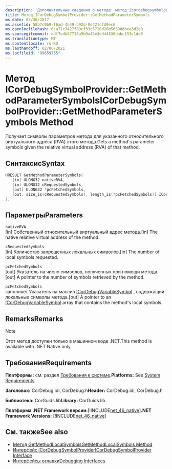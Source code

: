 ```yaml
---
description: 'Дополнительные сведения о методе: метод icordebugsymbolprovider:: Жетмесодпараметерсимболс'
title: Метод ICorDebugSymbolProvider::GetMethodParameterSymbols
ms.date: 03/30/2017
ms.assetid: 58b7c0b9-f6ad-4b49-b92d-0e421cfd0ec6
ms.openlocfilehash: 6ca71c7427f89cf33c5710d26b56590dbea3d2e0
ms.sourcegitcommit: ddf7edb67715a5b9a45e3dd44536dabc153c1de0
ms.translationtype: MT
ms.contentlocale: ru-RU
ms.lasthandoff: 02/06/2021
ms.locfileid: "99659755"
---
```

# <a name="icordebugsymbolprovidergetmethodparametersymbols-method"></a><span data-ttu-id="a2147-103">Метод ICorDebugSymbolProvider::GetMethodParameterSymbols</span><span class="sxs-lookup"><span data-stu-id="a2147-103">ICorDebugSymbolProvider::GetMethodParameterSymbols Method</span></span>

<span data-ttu-id="a2147-104">Получает символы параметров метода для указанного относительного виртуального адреса (RVA) этого метода.</span><span class="sxs-lookup"><span data-stu-id="a2147-104">Gets a method's parameter symbols given the relative virtual address (RVA) of that method.</span></span>  
  
## <a name="syntax"></a><span data-ttu-id="a2147-105">Синтаксис</span><span class="sxs-lookup"><span data-stu-id="a2147-105">Syntax</span></span>  
  
```cpp  
HRESULT GetMethodParameterSymbols(  
   [in] ULONG32 nativeRVA,  
   [in] ULONG32 cRequestedSymbols,  
   [out] ULONG32 *pcFetchedSymbols,  
   [out, size_is(cRequestedSymbols), length_is(*pcFetchedSymbols)] ICorDebugVariableSymbol *pSymbols[]  
);  
```  
  
## <a name="parameters"></a><span data-ttu-id="a2147-106">Параметры</span><span class="sxs-lookup"><span data-stu-id="a2147-106">Parameters</span></span>  

 `nativeRVA`  
 <span data-ttu-id="a2147-107">[in] Собственный относительный виртуальный адрес метода.</span><span class="sxs-lookup"><span data-stu-id="a2147-107">[in] The native relative virtual address of the method.</span></span>  
  
 `cRequestedSymbols`  
 <span data-ttu-id="a2147-108">[in] Количество запрошенных локальных символов.</span><span class="sxs-lookup"><span data-stu-id="a2147-108">[in] The number of local symbols requested.</span></span>  
  
 `pcFetchedSymbols`  
 <span data-ttu-id="a2147-109">[out] Указатель на число  символов, полученных при помощи метода.</span><span class="sxs-lookup"><span data-stu-id="a2147-109">[out] A pointer to the number of symbols retrieved by the method.</span></span>  
  
 `pcFetchedSymbols`  
 <span data-ttu-id="a2147-110">заполняет Указатель на массив [ICorDebugVariableSymbol](icordebugvariablesymbol-interface.md) , содержащий локальные символы метода.</span><span class="sxs-lookup"><span data-stu-id="a2147-110">[out] A pointer to an [ICorDebugVariableSymbol](icordebugvariablesymbol-interface.md) array that contains the method's local symbols.</span></span>  
  
## <a name="remarks"></a><span data-ttu-id="a2147-111">Remarks</span><span class="sxs-lookup"><span data-stu-id="a2147-111">Remarks</span></span>  
  
> [!NOTE]
> <span data-ttu-id="a2147-112">Этот метод доступен только в машинном коде .NET.</span><span class="sxs-lookup"><span data-stu-id="a2147-112">This method is available with .NET Native only.</span></span>  
  
## <a name="requirements"></a><span data-ttu-id="a2147-113">Требования</span><span class="sxs-lookup"><span data-stu-id="a2147-113">Requirements</span></span>  

 <span data-ttu-id="a2147-114">**Платформы:** см. раздел [Требования к системе](../../get-started/system-requirements.md).</span><span class="sxs-lookup"><span data-stu-id="a2147-114">**Platforms:** See [System Requirements](../../get-started/system-requirements.md).</span></span>  
  
 <span data-ttu-id="a2147-115">**Заголовок:** CorDebug.idl, CorDebug.h</span><span class="sxs-lookup"><span data-stu-id="a2147-115">**Header:** CorDebug.idl, CorDebug.h</span></span>  
  
 <span data-ttu-id="a2147-116">**Библиотека:** CorGuids.lib</span><span class="sxs-lookup"><span data-stu-id="a2147-116">**Library:** CorGuids.lib</span></span>  
  
 <span data-ttu-id="a2147-117">**Платформа .NET Framework версии:**[!INCLUDE[net_46_native](../../../../includes/net-46-native-md.md)]</span><span class="sxs-lookup"><span data-stu-id="a2147-117">**.NET Framework Versions:** [!INCLUDE[net_46_native](../../../../includes/net-46-native-md.md)]</span></span>  
  
## <a name="see-also"></a><span data-ttu-id="a2147-118">См. также</span><span class="sxs-lookup"><span data-stu-id="a2147-118">See also</span></span>

- [<span data-ttu-id="a2147-119">Метод GetMethodLocalSymbols</span><span class="sxs-lookup"><span data-stu-id="a2147-119">GetMethodLocalSymbols Method</span></span>](icordebugsymbolprovider-getmethodlocalsymbols-method.md)
- [<span data-ttu-id="a2147-120">Интерфейс ICorDebugSymbolProvider</span><span class="sxs-lookup"><span data-stu-id="a2147-120">ICorDebugSymbolProvider Interface</span></span>](icordebugsymbolprovider-interface.md)
- [<span data-ttu-id="a2147-121">Интерфейсы отладки</span><span class="sxs-lookup"><span data-stu-id="a2147-121">Debugging Interfaces</span></span>](debugging-interfaces.md)
